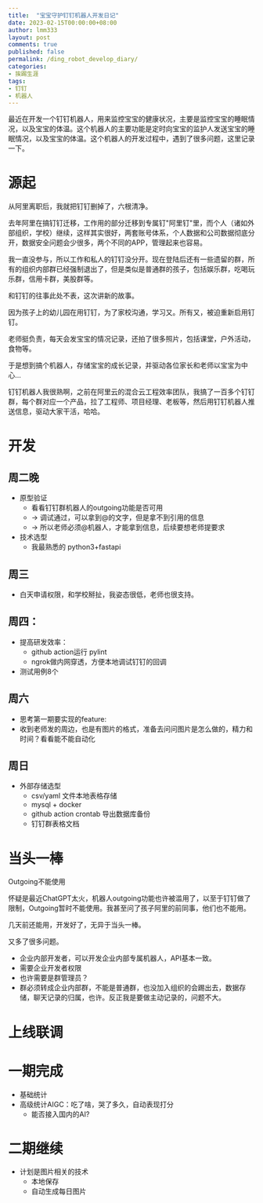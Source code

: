 ```yaml
---
title:  "宝宝守护钉钉机器人开发日记"
date: 2023-02-15T00:00:00+08:00
author: lmm333
layout: post
comments: true
published: false
permalink: /ding_robot_develop_diary/
categories:
- 挨踢生涯
tags:
- 钉钉
- 机器人
---
```


最近在开发一个钉钉机器人，用来监控宝宝的健康状况，主要是监控宝宝的睡眠情况，以及宝宝的体温。这个机器人的主要功能是定时向宝宝的监护人发送宝宝的睡眠情况，以及宝宝的体温。这个机器人的开发过程中，遇到了很多问题，这里记录一下。

# 源起
从阿里离职后，我就把钉钉删掉了，六根清净。

去年阿里在搞钉钉迁移，工作用的部分迁移到专属钉"阿里钉"里，而个人（诸如外部组织，学校）继续，这样其实很好，两套账号体系，个人数据和公司数据彻底分开，数据安全问题会少很多，两个不同的APP，管理起来也容易。

我一直没参与，所以工作和私人的钉钉没分开。现在登陆后还有一些遗留的群，所有的组织内部群已经强制退出了，但是类似是普通群的孩子，包括娱乐群，吃喝玩乐群，信用卡群，美股群等。

和钉钉的往事此处不表，这次讲新的故事。

因为孩子上的幼儿园在用钉钉，为了家校沟通，学习又。所有又，被迫重新启用钉钉。

老师挺负责，每天会发宝宝的情况记录，还拍了很多照片，包括课堂，户外活动，食物等。

于是想到搞个机器人，存储宝宝的成长记录，并驱动各位家长和老师以宝宝为中心...

钉钉机器人我很熟啊，之前在阿里云的混合云工程效率团队，我搞了一百多个钉钉群，每个群对应一个产品，拉了工程师、项目经理、老板等，然后用钉钉机器人推送信息，驱动大家干活，哈哈。

# 开发

## 周二晚
- 原型验证
  - 看看钉钉群机器人的outgoing功能是否可用
  - -> 调试通过，可以拿到@的文字，但是拿不到引用的信息
  - -> 所以老师必须@机器人，才能拿到信息，后续要想老师提要求
- 技术选型
  - 我最熟悉的 python3+fastapi

## 周三
- 白天申请权限，和学校掰扯，我姿态很低，老师也很支持。


## 周四：
- 提高研发效率：
  - github action运行 pylint
  - ngrok做内网穿透，方便本地调试钉钉的回调
- 测试用例8个

## 周六
- 思考第一期要实现的feature:
- 收到老师发的周边，也是有图片的格式，准备去问问图片是怎么做的，精力和时间？看看能不能自动化

## 周日
- 外部存储选型
  - csv/yaml 文件本地表格存储
  - mysql + docker 
  - github action crontab 导出数据库备份
  - 钉钉群表格文档

# 当头一棒

Outgoing不能使用

怀疑是最近ChatGPT太火，机器人outgoing功能也许被滥用了，以至于钉钉做了限制，Outgoing暂时不能使用。我甚至问了孩子阿里的前同事，他们也不能用。

几天前还能用，开发好了，无异于当头一棒。

又多了很多问题。

- 企业内部开发者，可以开发企业内部专属机器人，API基本一致。
- 需要企业开发者权限
- 也许需要是群管理员？
- 群必须转成企业内部群，不能是普通群，也没加入组织的会踢出去，数据存储，聊天记录的归属，也许。反正我是要做主动记录的，问题不大。

# 上线联调

# 一期完成
- 基础统计
- 高级统计AIGC：吃了啥，哭了多久，自动表现打分
  - 能否接入国内的AI?

# 二期继续
- 计划是图片相关的技术
  - 本地保存
  - 自动生成每日图片
